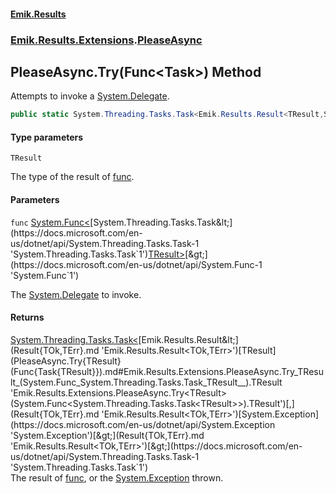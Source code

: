 #### [Emik.Results](index.md 'index')
### [Emik.Results.Extensions](Emik.Results.Extensions.md 'Emik.Results.Extensions').[PleaseAsync](PleaseAsync.md 'Emik.Results.Extensions.PleaseAsync')

## PleaseAsync.Try<TResult>(Func<Task<TResult>>) Method

Attempts to invoke a [System.Delegate](https://docs.microsoft.com/en-us/dotnet/api/System.Delegate 'System.Delegate').

```csharp
public static System.Threading.Tasks.Task<Emik.Results.Result<TResult,System.Exception>> Try<TResult>(System.Func<System.Threading.Tasks.Task<TResult>> func);
```
#### Type parameters

<a name='Emik.Results.Extensions.PleaseAsync.Try_TResult_(System.Func_System.Threading.Tasks.Task_TResult__).TResult'></a>

`TResult`

The type of the result of [func](PleaseAsync.Try{TResult}(Func{Task{TResult}}).md#Emik.Results.Extensions.PleaseAsync.Try_TResult_(System.Func_System.Threading.Tasks.Task_TResult__).func 'Emik.Results.Extensions.PleaseAsync.Try<TResult>(System.Func<System.Threading.Tasks.Task<TResult>>).func').
#### Parameters

<a name='Emik.Results.Extensions.PleaseAsync.Try_TResult_(System.Func_System.Threading.Tasks.Task_TResult__).func'></a>

`func` [System.Func&lt;](https://docs.microsoft.com/en-us/dotnet/api/System.Func-1 'System.Func`1')[System.Threading.Tasks.Task&lt;](https://docs.microsoft.com/en-us/dotnet/api/System.Threading.Tasks.Task-1 'System.Threading.Tasks.Task`1')[TResult](PleaseAsync.Try{TResult}(Func{Task{TResult}}).md#Emik.Results.Extensions.PleaseAsync.Try_TResult_(System.Func_System.Threading.Tasks.Task_TResult__).TResult 'Emik.Results.Extensions.PleaseAsync.Try<TResult>(System.Func<System.Threading.Tasks.Task<TResult>>).TResult')[&gt;](https://docs.microsoft.com/en-us/dotnet/api/System.Threading.Tasks.Task-1 'System.Threading.Tasks.Task`1')[&gt;](https://docs.microsoft.com/en-us/dotnet/api/System.Func-1 'System.Func`1')

The [System.Delegate](https://docs.microsoft.com/en-us/dotnet/api/System.Delegate 'System.Delegate') to invoke.

#### Returns
[System.Threading.Tasks.Task&lt;](https://docs.microsoft.com/en-us/dotnet/api/System.Threading.Tasks.Task-1 'System.Threading.Tasks.Task`1')[Emik.Results.Result&lt;](Result{TOk,TErr}.md 'Emik.Results.Result<TOk,TErr>')[TResult](PleaseAsync.Try{TResult}(Func{Task{TResult}}).md#Emik.Results.Extensions.PleaseAsync.Try_TResult_(System.Func_System.Threading.Tasks.Task_TResult__).TResult 'Emik.Results.Extensions.PleaseAsync.Try<TResult>(System.Func<System.Threading.Tasks.Task<TResult>>).TResult')[,](Result{TOk,TErr}.md 'Emik.Results.Result<TOk,TErr>')[System.Exception](https://docs.microsoft.com/en-us/dotnet/api/System.Exception 'System.Exception')[&gt;](Result{TOk,TErr}.md 'Emik.Results.Result<TOk,TErr>')[&gt;](https://docs.microsoft.com/en-us/dotnet/api/System.Threading.Tasks.Task-1 'System.Threading.Tasks.Task`1')  
The result of [func](PleaseAsync.Try{TResult}(Func{Task{TResult}}).md#Emik.Results.Extensions.PleaseAsync.Try_TResult_(System.Func_System.Threading.Tasks.Task_TResult__).func 'Emik.Results.Extensions.PleaseAsync.Try<TResult>(System.Func<System.Threading.Tasks.Task<TResult>>).func'), or the [System.Exception](https://docs.microsoft.com/en-us/dotnet/api/System.Exception 'System.Exception') thrown.